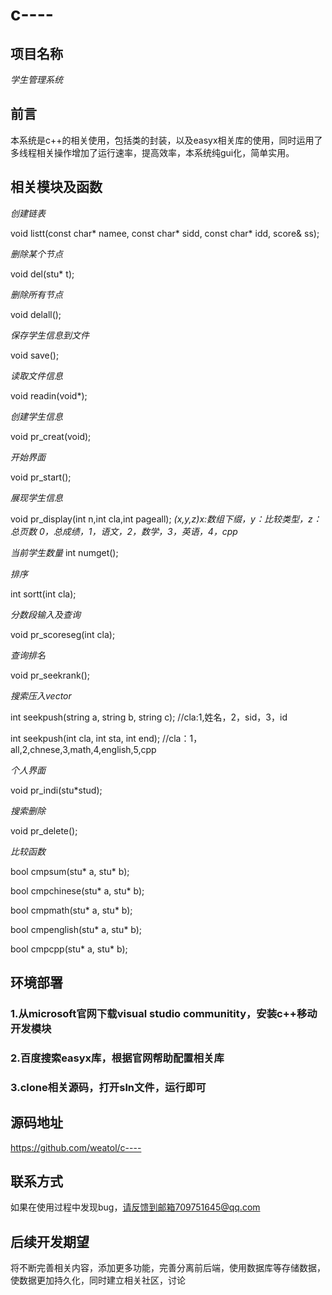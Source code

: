 # c----
## 项目名称
*学生管理系统*
## 前言
本系统是c++的相关使用，包括类的封装，以及easyx相关库的使用，同时运用了多线程相关操作增加了运行速率，提高效率，本系统纯gui化，简单实用。
## 相关模块及函数
*创建链表*

void listt(const char* namee, const char* sidd, const char* idd, score& ss);

*删除某个节点*

void del(stu* t);

*删除所有节点*

void delall();

*保存学生信息到文件*

void save();

*读取文件信息*

void readin(void*);

*创建学生信息*

void pr_creat(void);

*开始界面*

void pr_start();

*展现学生信息*

void pr_display(int n,int cla,int pageall);			*(x,y,z)x:数组下缀，y：比较类型，z：总页数     0，总成绩，1，语文，2，数学，3，英语，4，cpp*

*当前学生数量*
int numget();

*排序*

int sortt(int cla);

*分数段输入及查询*

void pr_scoreseg(int cla);

*查询排名*

void pr_seekrank();

*搜索压入vector*

int seekpush(string a, string b, string c);					//cla:1,姓名，2，sid，3，id

int seekpush(int cla, int sta, int end);		//cla：1，all,2,chnese,3,math,4,english,5,cpp

*个人界面*

void pr_indi(stu*stud);

*搜索删除*

void pr_delete();

*比较函数*

bool cmpsum(stu* a, stu* b);

bool cmpchinese(stu* a, stu* b);

bool cmpmath(stu* a, stu* b);

bool cmpenglish(stu* a, stu* b);

bool cmpcpp(stu* a, stu* b);
## 环境部署
### 1.从microsoft官网下载visual studio communitity，安装c++移动开发模块
### 2.百度搜索easyx库，根据官网帮助配置相关库
### 3.clone相关源码，打开sln文件，运行即可
## 源码地址
<https://github.com/weatol/c---->
## 联系方式
如果在使用过程中发现bug，请反馈到邮箱709751645@qq.com
## 后续开发期望
将不断完善相关内容，添加更多功能，完善分离前后端，使用数据库等存储数据，使数据更加持久化，同时建立相关社区，讨论
